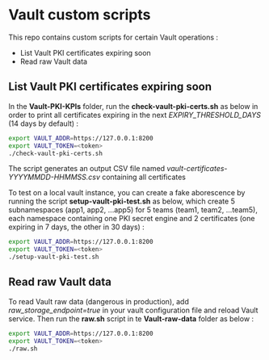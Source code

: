 # Vault custom scripts

This repo contains custom scripts for certain Vault operations :
- List Vault PKI certificates expiring soon
- Read raw Vault data 


## List Vault PKI certificates expiring soon

In the **Vault-PKI-KPIs** folder, run the **check-vault-pki-certs.sh** as below in order to print all certificates expiring in the next *EXPIRY_THRESHOLD_DAYS* (14 days by default) :
```bash
export VAULT_ADDR=https://127.0.0.1:8200
export VAULT_TOKEN=<token>
./check-vault-pki-certs.sh
```

The script generates an output CSV file named *vault-certificates-YYYYMMDD-HHMMSS.csv* containing all certificates


To test on a local vault instance, you can create a fake aborescence by running the script **setup-vault-pki-test.sh** as below, which create 5 subnamespaces (app1, app2, ...app5) for 5 teams (team1, team2, ...team5), each namespace containing one PKI secret engine and 2 certificates (one expiring in 7 days, the other in 30 days) :
```bash
export VAULT_ADDR=https://127.0.0.1:8200
export VAULT_TOKEN=<token>
./setup-vault-pki-test.sh
```


## Read raw Vault data 

To read Vault raw data (dangerous in production), add *raw_storage_endpoint=true* in your vault configuration file and reload Vault service.
Then run the **raw.sh** script in te **Vault-raw-data** folder as below :
```bash
export VAULT_ADDR=https://127.0.0.1:8200
export VAULT_TOKEN=<token>
./raw.sh
```
